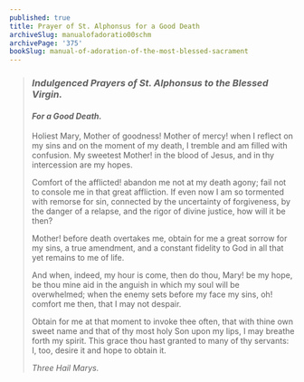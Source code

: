```yaml
---
published: true
title: Prayer of St. Alphonsus for a Good Death
archiveSlug: manualofadoratio00schm
archivePage: '375'
bookSlug: manual-of-adoration-of-the-most-blessed-sacrament
---
```


> ### *Indulgenced Prayers of St. Alphonsus to the Blessed Virgin.*
>
> #### *For a Good Death.*
>
> Holiest Mary, Mother of goodness! Mother of mercy! when I reflect on my sins and on the moment of my death, I tremble and am filled with confusion. My sweetest Mother! in the blood of Jesus, and in thy intercession are my hopes.
>
> Comfort of the afflicted! abandon me not at my death agony; fail not to console me in that great affliction. If even now I am so tormented with remorse for sin, connected by the uncertainty of forgiveness, by the danger of a relapse, and the rigor of divine justice, how will it be then?
>
> Mother! before death overtakes me, obtain for me a great sorrow for my sins, a true amendment, and a constant fidelity to God in all that yet remains to me of life.
>
> And when, indeed, my hour is come, then do thou, Mary! be my hope, be thou mine aid in the anguish in which my soul will be overwhelmed; when the enemy sets before my face my sins, oh! comfort me then, that I may not despair.
>
> Obtain for me at that moment to invoke thee often, that with thine own sweet name and that of thy most holy Son upon my lips, I may breathe forth my spirit. This grace thou hast granted to many of thy servants: I, too, desire it and hope to obtain it.
>
> *Three Hail Marys.*
